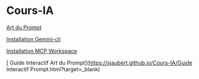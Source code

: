 # Cours-IA
[Art du Prompt](https://sjaubert.github.io/Cours-IA/art_prompt.html?target=_blank)

[Installation Gemini-cli](https://sjaubert.github.io/Cours-IA/Gemin-cli%20V2.html?target=_blank)

[Installation MCP Workspace](https://sjaubert.github.io/Cours-IA/gemini-cli_workspace.html?target=_blank)

[ Guide Interactif Art du Prompt](https://sjaubert.github.io/Cours-IA/Guide Interactif Prompt.html?target=_blank)